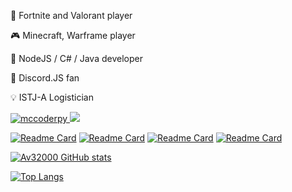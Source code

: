 🔫 Fortnite and Valorant player

🎮 Minecraft, Warframe player

💾 NodeJS / C# / Java developer

🔮 Discord.JS fan

💡 ISTJ-A Logistician

<a href="https://discord.com/users/593436735380127770"><img src="https://komarev.com/ghpvc/?username=Av32000&style=flat" alt=mccoderpy> <img src="https://dcbadge.vercel.app/api/shield/593436735380127770" /></a>

[![Readme Card](https://github-readme-stats-seven-blond-59.vercel.app/api/pin/?username=av32000&repo=YoutubeDownloader&theme=visual_studio&bg_color=60,323232,151515)](https://github.com/Av32000/YoutubeDownloader) [![Readme Card](https://github-readme-stats-seven-blond-59.vercel.app/api/pin/?username=av32000&repo=Majority-Simulation&theme=visual_studio&bg_color=60,323232,151515)](https://github.com/Av32000/Majority-Simulation)  [![Readme Card](https://github-readme-stats-seven-blond-59.vercel.app/api/pin/?username=av32000&repo=CustomCsharpComponents&theme=visual_studio&bg_color=60,323232,151515)](https://github.com/Av32000/CustomCsharpComponents) [![Readme Card](https://github-readme-stats-seven-blond-59.vercel.app/api/pin/?username=av32000&repo=VSTrad&theme=visual_studio&bg_color=60,323232,151515)](https://github.com/Av32000/VSTrad)

[![Av32000 GitHub stats](https://github-readme-stats-seven-blond-59.vercel.app/api?username=av32000&hide=prs&show_icons=true&theme=visual_studio&bg_color=60,323232,151515&count_private=true)](https://github.com/anuraghazra/github-readme-stats)

[![Top Langs](https://github-readme-stats-seven-blond-59.vercel.app/api/top-langs/?username=av32000&langs_count=8&hide=asp.net,hlsl,csharp&theme=visual_studio&bg_color=60,323232,151515&count_private=true)](https://github.com/anuraghazra/github-readme-stats)

